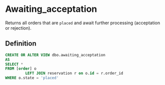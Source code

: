 # Awaiting_acceptation

Returns all orders that are `placed` and await further processing (acceptation or rejection).
## Definition

```sql
CREATE OR ALTER VIEW dbo.awaiting_acceptation
AS
SELECT *
FROM [order] o
         LEFT JOIN reservation r on o.id = r.order_id
WHERE o.state = 'placed'
```